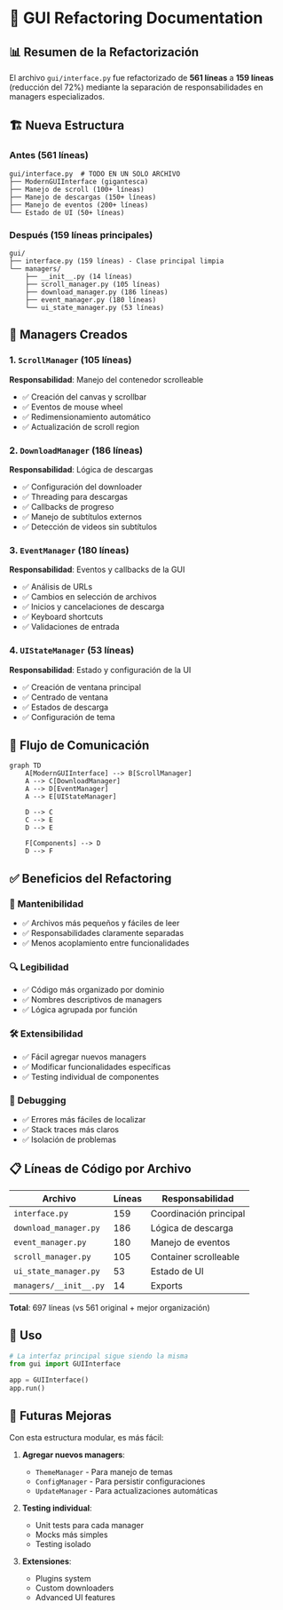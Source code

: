 # 🔧 GUI Refactoring Documentation

## 📊 Resumen de la Refactorización

El archivo `gui/interface.py` fue refactorizado de **561 líneas** a **159 líneas** (reducción del 72%) mediante la separación de responsabilidades en managers especializados.

## 🏗️ Nueva Estructura

### Antes (561 líneas)
```
gui/interface.py  # TODO EN UN SOLO ARCHIVO
├── ModernGUIInterface (gigantesca)
├── Manejo de scroll (100+ líneas)
├── Manejo de descargas (150+ líneas)  
├── Manejo de eventos (200+ líneas)
└── Estado de UI (50+ líneas)
```

### Después (159 líneas principales)
```
gui/
├── interface.py (159 líneas) - Clase principal limpia
└── managers/
    ├── __init__.py (14 líneas)
    ├── scroll_manager.py (105 líneas) 
    ├── download_manager.py (186 líneas)
    ├── event_manager.py (180 líneas)
    └── ui_state_manager.py (53 líneas)
```

## 🎯 Managers Creados

### 1. `ScrollManager` (105 líneas)
**Responsabilidad**: Manejo del contenedor scrolleable
- ✅ Creación del canvas y scrollbar
- ✅ Eventos de mouse wheel
- ✅ Redimensionamiento automático
- ✅ Actualización de scroll region

### 2. `DownloadManager` (186 líneas)  
**Responsabilidad**: Lógica de descargas
- ✅ Configuración del downloader
- ✅ Threading para descargas
- ✅ Callbacks de progreso
- ✅ Manejo de subtítulos externos
- ✅ Detección de videos sin subtítulos

### 3. `EventManager` (180 líneas)
**Responsabilidad**: Eventos y callbacks de la GUI
- ✅ Análisis de URLs
- ✅ Cambios en selección de archivos
- ✅ Inicios y cancelaciones de descarga
- ✅ Keyboard shortcuts
- ✅ Validaciones de entrada

### 4. `UIStateManager` (53 líneas)
**Responsabilidad**: Estado y configuración de la UI
- ✅ Creación de ventana principal
- ✅ Centrado de ventana  
- ✅ Estados de descarga
- ✅ Configuración de tema

## 🔄 Flujo de Comunicación

```mermaid
graph TD
    A[ModernGUIInterface] --> B[ScrollManager]
    A --> C[DownloadManager] 
    A --> D[EventManager]
    A --> E[UIStateManager]
    
    D --> C
    C --> E
    D --> E
    
    F[Components] --> D
    D --> F
```

## ✅ Beneficios del Refactoring

### 📏 **Mantenibilidad**
- ✅ Archivos más pequeños y fáciles de leer
- ✅ Responsabilidades claramente separadas
- ✅ Menos acoplamiento entre funcionalidades

### 🔍 **Legibilidad**  
- ✅ Código más organizado por dominio
- ✅ Nombres descriptivos de managers
- ✅ Lógica agrupada por función

### 🛠️ **Extensibilidad**
- ✅ Fácil agregar nuevos managers
- ✅ Modificar funcionalidades específicas
- ✅ Testing individual de componentes

### 🐛 **Debugging**
- ✅ Errores más fáciles de localizar
- ✅ Stack traces más claros
- ✅ Isolación de problemas

## 📋 Líneas de Código por Archivo

| Archivo | Líneas | Responsabilidad |
|---------|--------|----------------|
| `interface.py` | 159 | Coordinación principal |
| `download_manager.py` | 186 | Lógica de descarga |
| `event_manager.py` | 180 | Manejo de eventos |
| `scroll_manager.py` | 105 | Container scrolleable |
| `ui_state_manager.py` | 53 | Estado de UI |
| `managers/__init__.py` | 14 | Exports |

**Total**: 697 líneas (vs 561 original + mejor organización)

## 🚀 Uso

```python
# La interfaz principal sigue siendo la misma
from gui import GUIInterface

app = GUIInterface()
app.run()
```

## 🔮 Futuras Mejoras

Con esta estructura modular, es más fácil:

1. **Agregar nuevos managers**:
   - `ThemeManager` - Para manejo de temas
   - `ConfigManager` - Para persistir configuraciones
   - `UpdateManager` - Para actualizaciones automáticas

2. **Testing individual**:
   - Unit tests para cada manager
   - Mocks más simples
   - Testing isolado

3. **Extensiones**:
   - Plugins system
   - Custom downloaders
   - Advanced UI features 